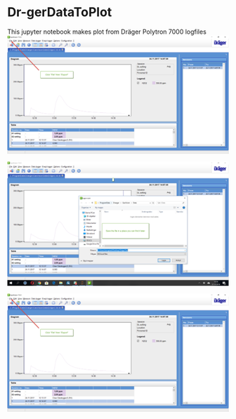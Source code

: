 # Dr-gerDataToPlot
This jupyter notebook makes plot from Dräger Polytron 7000 logfiles
![Gasvision1](images/GasVisionInstructions.png)

![Gasvision2](images/GasVisionInstructions2.png)

<img src=images/GasVisionInstructions.png>
